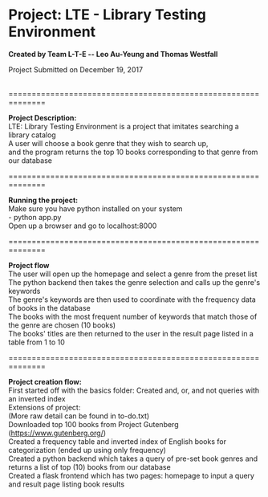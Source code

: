 
Project: LTE - Library Testing Environment
==============================================================

**Created by Team L-T-E -- Leo Au-Yeung and Thomas Westfall** <br />

Project Submitted on December 19, 2017<br /><br />

==============================================================

**Project Description:** <br />
LTE: Library Testing Environment is a project that imitates searching a library catalog<br />
A user will choose a book genre that they wish to search up,<br />
and the program returns the top 10 books corresponding to that genre from our database<br />

==============================================================

**Running the project:**<br />
Make sure you have python installed on your system<br />
	- python app.py<br />
Open up a browser and go to localhost:8000<br />

==============================================================

**Project flow**<br />
The user will open up the homepage and select a genre from the preset list<br />
The python backend then takes the genre selection and calls up the genre's keywords<br />
The genre's keywords are then used to coordinate with the frequency data of books in the database<br />
The books with the most frequent number of keywords that match those of the genre are chosen (10 books)<br />
The books' titles are then returned to the user in the result page listed in a table from 1 to 10<br />

==============================================================

**Project creation flow:**<br />
First started off with the basics folder: Created and, or, and not queries with an inverted index<br />
Extensions of project:<br />
(More raw detail can be found in to-do.txt)<br />
Downloaded top 100 books from Project Gutenberg (https://www.gutenberg.org/)<br />
Created a frequency table and inverted index of English books for categorization (ended up using only frequency) <br />
Created a python backend which takes a query of pre-set book genres and returns a list of top (10) books from our database<br />
Created a flask frontend which has two pages: homepage to input a query and result page listing book results<br /><br />